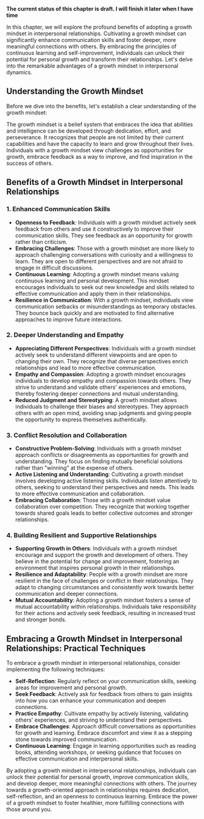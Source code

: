 **The current status of this chapter is draft. I will finish it later when I have time**

In this chapter, we will explore the profound benefits of adopting a growth mindset in interpersonal relationships. Cultivating a growth mindset can significantly enhance communication skills and foster deeper, more meaningful connections with others. By embracing the principles of continuous learning and self-improvement, individuals can unlock their potential for personal growth and transform their relationships. Let's delve into the remarkable advantages of a growth mindset in interpersonal dynamics.

**Understanding the Growth Mindset**
------------------------------------

Before we dive into the benefits, let's establish a clear understanding of the growth mindset:

The growth mindset is a belief system that embraces the idea that abilities and intelligence can be developed through dedication, effort, and perseverance. It recognizes that people are not limited by their current capabilities and have the capacity to learn and grow throughout their lives. Individuals with a growth mindset view challenges as opportunities for growth, embrace feedback as a way to improve, and find inspiration in the success of others.

**Benefits of a Growth Mindset in Interpersonal Relationships**
---------------------------------------------------------------

### **1. Enhanced Communication Skills**

* **Openness to Feedback**: Individuals with a growth mindset actively seek feedback from others and use it constructively to improve their communication skills. They see feedback as an opportunity for growth rather than criticism.
* **Embracing Challenges**: Those with a growth mindset are more likely to approach challenging conversations with curiosity and a willingness to learn. They are open to different perspectives and are not afraid to engage in difficult discussions.
* **Continuous Learning**: Adopting a growth mindset means valuing continuous learning and personal development. This mindset encourages individuals to seek out new knowledge and skills related to effective communication and apply them in their relationships.
* **Resilience in Communication**: With a growth mindset, individuals view communication setbacks or misunderstandings as temporary obstacles. They bounce back quickly and are motivated to find alternative approaches to improve future interactions.

### **2. Deeper Understanding and Empathy**

* **Appreciating Different Perspectives**: Individuals with a growth mindset actively seek to understand different viewpoints and are open to changing their own. They recognize that diverse perspectives enrich relationships and lead to more effective communication.
* **Empathy and Compassion**: Adopting a growth mindset encourages individuals to develop empathy and compassion towards others. They strive to understand and validate others' experiences and emotions, thereby fostering deeper connections and mutual understanding.
* **Reduced Judgment and Stereotyping**: A growth mindset allows individuals to challenge their biases and stereotypes. They approach others with an open mind, avoiding snap judgments and giving people the opportunity to express themselves authentically.

### **3. Conflict Resolution and Collaboration**

* **Constructive Problem-Solving**: Individuals with a growth mindset approach conflicts or disagreements as opportunities for growth and understanding. They focus on finding mutually beneficial solutions rather than "winning" at the expense of others.
* **Active Listening and Understanding**: Cultivating a growth mindset involves developing active listening skills. Individuals listen attentively to others, seeking to understand their perspectives and needs. This leads to more effective communication and collaboration.
* **Embracing Collaboration**: Those with a growth mindset value collaboration over competition. They recognize that working together towards shared goals leads to better collective outcomes and stronger relationships.

### **4. Building Resilient and Supportive Relationships**

* **Supporting Growth in Others**: Individuals with a growth mindset encourage and support the growth and development of others. They believe in the potential for change and improvement, fostering an environment that inspires personal growth in their relationships.
* **Resilience and Adaptability**: People with a growth mindset are more resilient in the face of challenges or conflict in their relationships. They adapt to changing circumstances and consistently work towards better communication and deeper connections.
* **Mutual Accountability**: Adopting a growth mindset fosters a sense of mutual accountability within relationships. Individuals take responsibility for their actions and actively seek feedback, resulting in increased trust and stronger bonds.

**Embracing a Growth Mindset in Interpersonal Relationships: Practical Techniques**
-----------------------------------------------------------------------------------

To embrace a growth mindset in interpersonal relationships, consider implementing the following techniques:

* **Self-Reflection**: Regularly reflect on your communication skills, seeking areas for improvement and personal growth.
* **Seek Feedback**: Actively ask for feedback from others to gain insights into how you can enhance your communication and deepen connections.
* **Practice Empathy**: Cultivate empathy by actively listening, validating others' experiences, and striving to understand their perspectives.
* **Embrace Challenges**: Approach difficult conversations as opportunities for growth and learning. Embrace discomfort and view it as a stepping stone towards improved communication.
* **Continuous Learning**: Engage in learning opportunities such as reading books, attending workshops, or seeking guidance that focuses on effective communication and interpersonal skills.

By adopting a growth mindset in interpersonal relationships, individuals can unlock their potential for personal growth, improve communication skills, and develop deeper, more meaningful connections with others. The journey towards a growth-oriented approach in relationships requires dedication, self-reflection, and an openness to continuous learning. Embrace the power of a growth mindset to foster healthier, more fulfilling connections with those around you.
